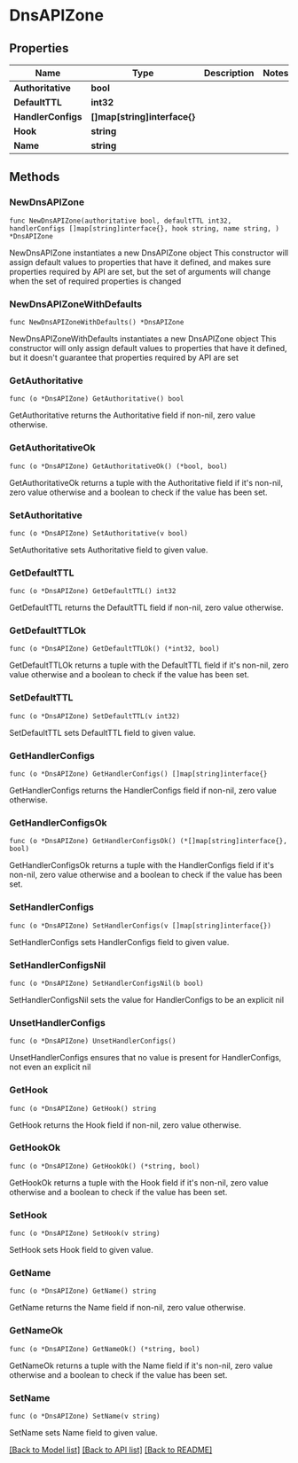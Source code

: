 # DnsAPIZone

## Properties

Name | Type | Description | Notes
------------ | ------------- | ------------- | -------------
**Authoritative** | **bool** |  | 
**DefaultTTL** | **int32** |  | 
**HandlerConfigs** | **[]map[string]interface{}** |  | 
**Hook** | **string** |  | 
**Name** | **string** |  | 

## Methods

### NewDnsAPIZone

`func NewDnsAPIZone(authoritative bool, defaultTTL int32, handlerConfigs []map[string]interface{}, hook string, name string, ) *DnsAPIZone`

NewDnsAPIZone instantiates a new DnsAPIZone object
This constructor will assign default values to properties that have it defined,
and makes sure properties required by API are set, but the set of arguments
will change when the set of required properties is changed

### NewDnsAPIZoneWithDefaults

`func NewDnsAPIZoneWithDefaults() *DnsAPIZone`

NewDnsAPIZoneWithDefaults instantiates a new DnsAPIZone object
This constructor will only assign default values to properties that have it defined,
but it doesn't guarantee that properties required by API are set

### GetAuthoritative

`func (o *DnsAPIZone) GetAuthoritative() bool`

GetAuthoritative returns the Authoritative field if non-nil, zero value otherwise.

### GetAuthoritativeOk

`func (o *DnsAPIZone) GetAuthoritativeOk() (*bool, bool)`

GetAuthoritativeOk returns a tuple with the Authoritative field if it's non-nil, zero value otherwise
and a boolean to check if the value has been set.

### SetAuthoritative

`func (o *DnsAPIZone) SetAuthoritative(v bool)`

SetAuthoritative sets Authoritative field to given value.


### GetDefaultTTL

`func (o *DnsAPIZone) GetDefaultTTL() int32`

GetDefaultTTL returns the DefaultTTL field if non-nil, zero value otherwise.

### GetDefaultTTLOk

`func (o *DnsAPIZone) GetDefaultTTLOk() (*int32, bool)`

GetDefaultTTLOk returns a tuple with the DefaultTTL field if it's non-nil, zero value otherwise
and a boolean to check if the value has been set.

### SetDefaultTTL

`func (o *DnsAPIZone) SetDefaultTTL(v int32)`

SetDefaultTTL sets DefaultTTL field to given value.


### GetHandlerConfigs

`func (o *DnsAPIZone) GetHandlerConfigs() []map[string]interface{}`

GetHandlerConfigs returns the HandlerConfigs field if non-nil, zero value otherwise.

### GetHandlerConfigsOk

`func (o *DnsAPIZone) GetHandlerConfigsOk() (*[]map[string]interface{}, bool)`

GetHandlerConfigsOk returns a tuple with the HandlerConfigs field if it's non-nil, zero value otherwise
and a boolean to check if the value has been set.

### SetHandlerConfigs

`func (o *DnsAPIZone) SetHandlerConfigs(v []map[string]interface{})`

SetHandlerConfigs sets HandlerConfigs field to given value.


### SetHandlerConfigsNil

`func (o *DnsAPIZone) SetHandlerConfigsNil(b bool)`

 SetHandlerConfigsNil sets the value for HandlerConfigs to be an explicit nil

### UnsetHandlerConfigs
`func (o *DnsAPIZone) UnsetHandlerConfigs()`

UnsetHandlerConfigs ensures that no value is present for HandlerConfigs, not even an explicit nil
### GetHook

`func (o *DnsAPIZone) GetHook() string`

GetHook returns the Hook field if non-nil, zero value otherwise.

### GetHookOk

`func (o *DnsAPIZone) GetHookOk() (*string, bool)`

GetHookOk returns a tuple with the Hook field if it's non-nil, zero value otherwise
and a boolean to check if the value has been set.

### SetHook

`func (o *DnsAPIZone) SetHook(v string)`

SetHook sets Hook field to given value.


### GetName

`func (o *DnsAPIZone) GetName() string`

GetName returns the Name field if non-nil, zero value otherwise.

### GetNameOk

`func (o *DnsAPIZone) GetNameOk() (*string, bool)`

GetNameOk returns a tuple with the Name field if it's non-nil, zero value otherwise
and a boolean to check if the value has been set.

### SetName

`func (o *DnsAPIZone) SetName(v string)`

SetName sets Name field to given value.



[[Back to Model list]](../README.md#documentation-for-models) [[Back to API list]](../README.md#documentation-for-api-endpoints) [[Back to README]](../README.md)


